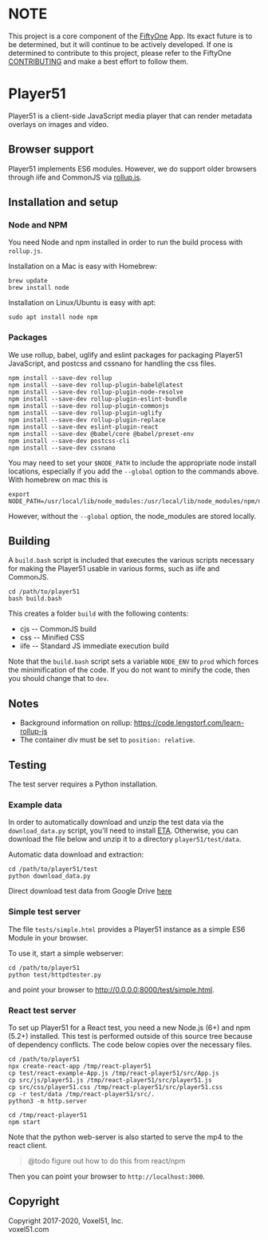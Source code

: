 # NOTE

This project is a core component of the
[FiftyOne](https://github.com/voxel51/fiftyone) App. Its exact future is to be
determined, but it will continue to be actively developed. If one is
determined to contribute to this project, please refer to the FiftyOne
[CONTRIBUTING](https://github.com/voxel51/fiftyone/blob/develop/CONTRIBUTING.md)
and make a best effort to follow them.

# Player51

Player51 is a client-side JavaScript media player that can render metadata
overlays on images and video.

## Browser support

Player51 implements ES6 modules. However, we do support older browsers through
iife and CommonJS via [rollup.js](https://rollupjs.org).

## Installation and setup

### Node and NPM

You need Node and npm installed in order to run the build process with
`rollup.js`.

Installation on a Mac is easy with Homebrew:

```shell
brew update
brew install node
```

Installation on Linux/Ubuntu is easy with apt:

```shell
sudo apt install node npm
```

### Packages

We use rollup, babel, uglify and eslint packages for packaging Player51
JavaScript, and postcss and cssnano for handling the css files.

```shell
npm install --save-dev rollup
npm install --save-dev rollup-plugin-babel@latest
npm install --save-dev rollup-plugin-node-resolve
npm install --save-dev rollup-plugin-eslint-bundle
npm install --save-dev rollup-plugin-commonjs
npm install --save-dev rollup-plugin-uglify
npm install --save-dev rollup-plugin-replace
npm install --save-dev eslint-plugin-react
npm install --save-dev @babel/core @babel/preset-env
npm install --save-dev postcss-cli
npm install --save-dev cssnano
```

You may need to set your `$NODE_PATH` to include the appropriate node install
locations, especially if you add the `--global` option to the commands above.
With homebrew on mac this is

```
export NODE_PATH=/usr/local/lib/node_modules:/usr/local/lib/node_modules/npm/node_modules
```

However, without the `--global` option, the node_modules are stored locally.

## Building

A `build.bash` script is included that executes the various scripts necessary
for making the Player51 usable in various forms, such as iife and CommonJS.

```shell
cd /path/to/player51
bash build.bash
```

This creates a folder `build` with the following contents:

- cjs -- CommonJS build
- css -- Minified CSS
- iife -- Standard JS immediate execution build

Note that the `build.bash` script sets a variable `NODE_ENV` to `prod` which
forces the minimification of the code. If you do not want to minify the code,
then you should change that to `dev`.

## Notes

- Background information on rollup: https://code.lengstorf.com/learn-rollup-js
- The container div must be set to `position: relative`.

## Testing

The test server requires a Python installation.

### Example data

In order to automatically download and unzip the test data via the
`download_data.py` script, you'll need to install
[ETA](https://github.com/voxel51/eta). Otherwise, you can download the file
below and unzip it to a directory `player51/test/data`.

Automatic data download and extraction:

```shell
cd /path/to/player51/test
python download_data.py
```

Direct download test data from Google Drive
[here](https://drive.google.com/a/voxel51.com/file/d/1kdwJ3ZG8TURzUxNK-H9c909SnhE7YlYD/view?usp=sharing)

### Simple test server

The file `tests/simple.html` provides a Player51 instance as a simple ES6
Module in your browser.

To use it, start a simple webserver:

```shell
cd /path/to/player51
python test/httpdtester.py
```

and point your browser to http://0.0.0.0:8000/test/simple.html.

### React test server

To set up Player51 for a React test, you need a new Node.js (6+) and npm (5.2+)
installed. This test is performed outside of this source tree because of
dependency conflicts. The code below copies over the necessary files.

```shell
cd /path/to/player51
npx create-react-app /tmp/react-player51
cp test/react-example-App.js /tmp/react-player51/src/App.js
cp src/js/player51.js /tmp/react-player51/src/player51.js
cp src/css/player51.css /tmp/react-player51/src/player51.css
cp -r test/data /tmp/react-player51/src/.
python3 -m http.server

cd /tmp/react-player51
npm start
```

Note that the python web-server is also started to serve the mp4 to the react
client.

> @todo figure out how to do this from react/npm

Then you can point your browser to `http://localhost:3000`.

## Copyright

Copyright 2017-2020, Voxel51, Inc.<br>
voxel51.com
